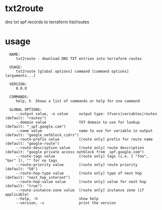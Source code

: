 # txt2route
dns txt spf records to terraform list/routes

# usage

      NAME:
         txt2route - download DNS TXT entries into terraform routes

      USAGE:
         txt2route [global options] command [command options] [arguments...]

      VERSION:
         0.0.0

      COMMANDS:
         help, h  Shows a list of commands or help for one command

      GLOBAL OPTIONS:
         --output value, -o value     output type: tfvars|variables|routes (default: "routes")
         --domain value               TXT domain to use for lookup (default: "_spf.google.com")
         --name value                 name to use for variable in output (default: "google_netblock_cidrs")
         --route-prefix value         [route only] prefix for route name (default: "google-route")
         --route-description value    [route only] route description (default: "google private access netblock from _spf.google.com")
         --route-tags value           [route only] tags (i.e. [ "foo", "bar" ]), "" for no tags
         --route-priority value       [route only] route priority (default: "50")
         --route-hop-type value       [route only] type of next hop (default: "next_hop_internet")
         --route-hop-value value      [route only] value for next hop (default: "true")
         --route-instance-zone value  [route only] instance zone (if applicable)
         --help, -h                   show help
         --version, -v                print the version

